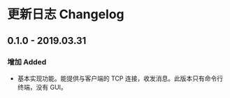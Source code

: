 # 更新日志 Changelog

## 0.1.0 - 2019.03.31

### 增加 Added

- 基本实现功能。能提供与客户端的 TCP 连接，收发消息。此版本只有命令行终端，没有 GUI。
